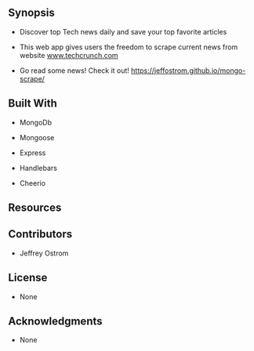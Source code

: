 Synopsis
-------------------------------------------------------------------------------------

- Discover top Tech news daily and save your top favorite articles 

- This web app gives users the freedom to scrape current news from website www.techcrunch.com

- Go read some news! Check it out! https://jeffostrom.github.io/mongo-scrape/

Built With
-----------------------------------------------------------------------------
- MongoDb

- Mongoose

- Express 

- Handlebars 

- Cheerio

Resources
-----------------------------------------------------------------------------

Contributors
-----------------------------------------------------------------------------

- Jeffrey Ostrom

License
-----------------------------------------------------------------------------
- None

Acknowledgments
-------------------------------------------------------------------------------------
- None




